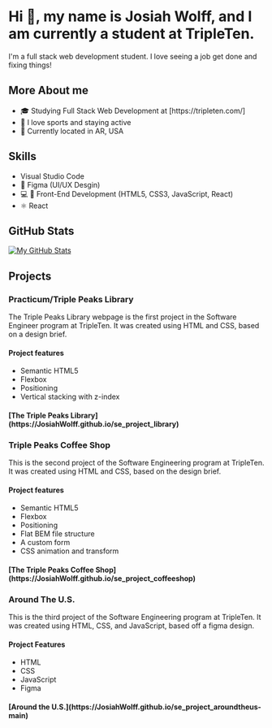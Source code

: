 <h1>Hi 👋, my name is Josiah Wolff, and I am currently a student at TripleTen.</h1>
I'm a full stack web development student. I love seeing a job get done and fixing things!

<h2>More About me</h2>

<ul>
<li>🎓 Studying Full Stack Web Development at [https://tripleten.com/]</li>
  <li>🏀 I love sports and staying active</li>
  <li>📍 Currently located in AR, USA</li>
</ul>

<h2>Skills</h2>

<ul>
  <li>Visual Studio Code</li>
  <li>🔧 Figma (UI/UX Desgin)</li>
  <li>💻 📱 Front-End Development (HTML5, CSS3, JavaScript, React)</li>
  <li>⚛️ React</li>
</ul>

<h2>GitHub Stats</h2>

[![My GitHub Stats](https://github-readme-stats.vercel.app/api?username=josiah3311&show_icons=true&count_private=true)](https://github.com/josiah3311)

<h2>Projects</h2>

<h3>Practicum/Triple Peaks Library</h3>

The Triple Peaks Library webpage is the first project in the Software Engineer program at TripleTen. It was created using HTML and CSS, based on a design brief.

<h4>Project features</h4>
<ul>
<li>Semantic HTML5</li>
<li>Flexbox</li>
<li>Positioning</li>
<li>Vertical stacking with z-index</li>
</ul>

<h4>[The Triple Peaks Library](https://JosiahWolff.github.io/se_project_library)</h4>

<h3>Triple Peaks Coffee Shop</h3>

This is the second project of the Software Engineering program at TripleTen. It was created using HTML and CSS, based on the design brief.

<h4>Project features</h4>
<ul>
<li>Semantic HTML5</li>
<li>Flexbox</li>
<li>Positioning</li>
<li>Flat BEM file structure</li>
<li>A custom form</li>
<li>CSS animation and transform</li>
</ul>

<h4>[The Triple Peaks Coffee Shop](https://JosiahWolff.github.io/se_project_coffeeshop)</h4>

<h3>Around The U.S.</h3>

This is the third project of the Software Engineering program at TripleTen. It was created using HTML, CSS, and JavaScript, based off a figma design.

<h4>Project Features</h4>
<ul>
<li>HTML</li>
<li>CSS</li>
<li>JavaScript</li>
<li>Figma</li>
</ul>

<h4>[Around the U.S.](https://JosiahWolff.github.io/se_project_aroundtheus-main)</h4>



<!--
**josiah3311/josiah3311** is a ✨ _special_ ✨ repository because its `README.md` (this file) appears on your GitHub profile.

Here are some ideas to get you started:

- 🔭 I’m currently working on ...
- 🌱 I’m currently learning ...
- 👯 I’m looking to collaborate on ...
- 🤔 I’m looking for help with ...
- 💬 Ask me about ...
- 📫 How to reach me: ...
- 😄 Pronouns: ...
- ⚡ Fun fact: ...
-->
